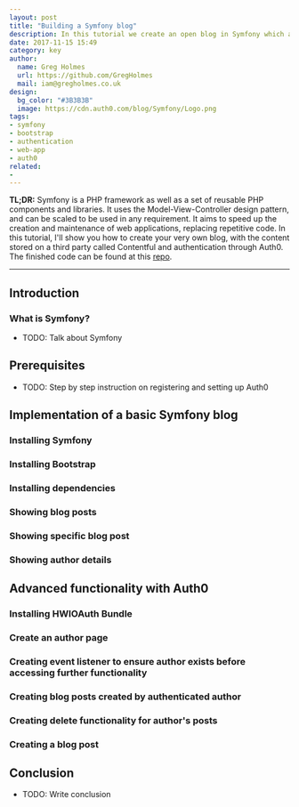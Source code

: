 ```yaml
---
layout: post
title: "Building a Symfony blog"
description: In this tutorial we create an open blog in Symfony which allows users to sign up and become authors, using Auth0 to authenticate
date: 2017-11-15 15:49
category: key
author:
  name: Greg Holmes
  url: https://github.com/GregHolmes
  mail: iam@gregholmes.co.uk
design:
  bg_color: "#3B3B3B"
  image: https://cdn.auth0.com/blog/Symfony/Logo.png
tags:
- symfony
- bootstrap
- authentication
- web-app
- auth0
related:
-
---
```


**TL;DR:** Symfony is a PHP framework as well as a set of reusable PHP components and libraries. It uses the Model-View-Controller design pattern, and can be scaled to be used in any requirement.  It aims to speed up the creation and maintenance of web applications, replacing repetitive code. In this tutorial, I'll show you how to create your very own blog, with the content stored on a third party called Contentful and authentication through Auth0. The finished code can be found at this [repo](https://github.com/GregHolmes/symfony-blog).

---

## Introduction

### What is Symfony?

* TODO: Talk about Symfony

## Prerequisites

* TODO: Step by step instruction on registering and setting up Auth0

## Implementation of a basic Symfony blog

### Installing Symfony
### Installing Bootstrap
### Installing dependencies
### Showing blog posts
### Showing specific blog post
### Showing author details

## Advanced functionality with Auth0

### Installing HWIOAuth Bundle
### Create an author page
### Creating event listener to ensure author exists before accessing further functionality
### Creating blog posts created by authenticated author
### Creating delete functionality for author's posts
### Creating a blog post

## Conclusion

* TODO: Write conclusion
